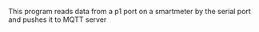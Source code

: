 This program reads data from a p1 port on a smartmeter by the serial port and pushes it to MQTT server
